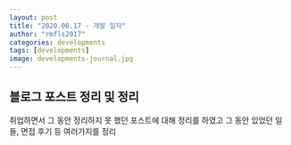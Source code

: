```yaml
---
layout: post
title: "2020.06.17 - 개발 일지"
author: "rmfls2017"
categories: developments
tags: [developments]
image: developments-journal.jpg
---
```


## 블로그 포스트 정리 및 정리

취업하면서 그 동안 정리하지 못 했던 포스트에 대해 정리를 하였고 그 동안 있었던 일들, 면접 후기 등 여러가지를 정리
